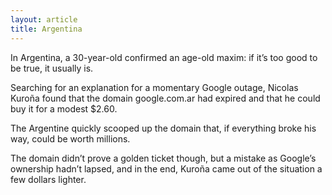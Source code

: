 ```yaml
---
layout: article
title: Argentina
---
```

In Argentina, a 30-year-old confirmed an age-old maxim: if it’s too good to be true, it usually is.

Searching for an explanation for a momentary Google outage, Nicolas Kuroña found that the domain google.com.ar had expired and that he could buy it for a modest $2.60.

The Argentine quickly scooped up the domain that, if everything broke his way, could be worth millions.

The domain didn’t prove a golden ticket though, but a mistake as Google’s ownership hadn’t lapsed, and in the end, Kuroña came out of the situation a few dollars lighter.